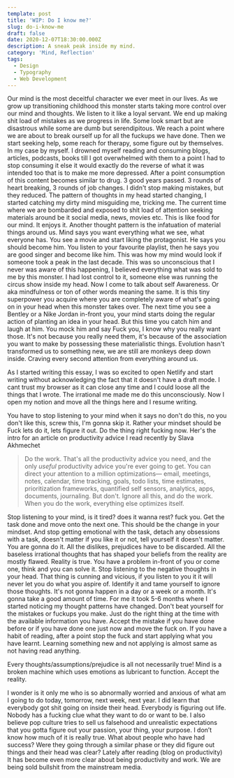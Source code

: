```yaml
---
template: post
title: 'WIP: Do I know me?'
slug: do-i-know-me
draft: false
date: 2020-12-07T18:30:00.000Z
description: A sneak peak inside my mind.
category: 'Mind, Reflection'
tags:
  - Design
  - Typography
  - Web Development
---
```

Our mind is the most deceitful character we ever meet in our lives. As we grow up transitioning childhood this monster starts taking more control over our mind and thoughts. We listen to it like a loyal servant. We end up making shit load of mistakes as we progress in life. Some look smart but are disastrous while some are dumb but serendipitous. We reach a point where we are about to break ourself up for all the fuckups we have done. Then we start seeking help, some reach for therapy, some figure out by themselves. In my case by myself. I drowned myself reading and consuming blogs, articles, podcasts, books till I got overwhelmed with them to a point I had to stop consuming it else it would exactly do the reverse of what it was intended too that is to make me more depressed. After a point consumption of this content becomes similar to drug. 3 good years passed. 3 rounds of heart breaking, 3 rounds of job changes. I didn't stop making mistakes, but they reduced. The pattern of thoughts in my head started changing, I started catching my dirty mind misguiding me, tricking me. The current time where we are bombarded and exposed to shit load of attention seeking materials around be it social media, news, movies etc. This is like food for our mind. It enjoys it. Another thought pattern is the infatuation of material things around us. Mind says you want everything what we see, what everyone has. You see a movie and start liking the protagonist. He says you should become him. You listen to your favourite playlist, then he says you are good singer and become like him. This was how my mind would look if someone took a peak in the last decade. This was so unconscious that I never was aware of this happening, I believed everything what was sold to me by this monster. I had lost control to it, someone else was running the circus show inside my head. Now I come to talk about self Awareness. Or aka mindfulness or ton of other words meaning the same. It is this tiny superpower you acquire where you are completely aware of what's going on in your head when this monster takes over. The next time you see a Bentley or a Nike Jordan in-front you, your mind starts doing the regular action of planting an idea in your head. But this time you catch him and laugh at him. You mock him and say Fuck you, I know why you really want those. It's not because you really need them, it's because of the association you want to make by possessing these materialistic things. Evolution hasn't transformed us to something new, we are still are monkeys deep down inside. Craving every second attention from everything around us.

As I started writing this essay, I was so excited to open Netlify and start writing without acknowledging the fact that it doesn't have a draft mode. I cant trust my browser as it can close any time and I could loose all the things that I wrote. The irrational me made me do this unconsciously. Now I open my notion and move all the things here and I resume writing.

You have to stop listening to your mind when it says no don't do this, no you don't like this, screw this, I'm gonna skip it. Rather your mindset should be Fuck lets do it, lets figure it out. Do the thing right fucking now. Her's the intro for an article on productivity advice I read recently by Slava Akhmechet

> Do the work. That's all the productivity advice you need, and the only *useful* productivity advice you're ever going to get. You can direct your attention to a million optimizations— email, meetings, notes, calendar, time tracking, goals, todo lists, time estimates, prioritization frameworks, quantified self sensors, analytics, apps, documents, journaling. But don't. Ignore all this, and do the work. When you do the work, everything else optimizes itself.

Stop listening to your mind, is it tired? does it wanna rest? fuck you. Get the task done and move onto the next one. This should be the change in your mindset. And stop getting emotional with the task, detach any obsessions with a task, doesn't matter if you like it or not, tell yourself it doesn't matter. You are  gonna do it. All the dislikes, prejudices have to be discarded. All the baseless irrational thoughts that has shaped your beliefs from the reality are mostly flawed. Reality is true. You have a problem in-front of you or come one, think and you can solve it. Stop listening to the negative thoughts in your head. That thing is cunning and vicious, if you listen to you it it will never let you do what you aspire of. Identify it and tame yourself to ignore those thoughts. It's not gonna happen in a day or a week or a month. It's gonna take a good amount of time. For me it took 5-6 months where I started noticing my thought patterns have changed. Don't beat yourself for the mistakes or fuckups you make. Just do the right thing at the time with the available information you have. Accept the mistake if you have done before or if you have done one just now and move the fuck on. If you have a habit of reading, after a point stop the fuck and start applying what you have learnt. Learning something new and not applying is almost same as not having read anything. 

Every thoughts/assumptions/prejudice is all not necessarily true! Mind is a broken machine which uses emotions as lubricant to function. Accept the reality.

I wonder is it only me who is so abnormally worried and anxious of what am I going to do today, tomorrow, next week, next year. I did learn that everybody got shit going on inside their head. Everybody is figuring out life. Nobody has a fucking clue what they want to do or want to be. I also believe pop culture tries to sell us falsehood and unrealistic expectations that you gotta figure out your passion, your thing, your purpose. I don’t know how much of it is really true. What about people who have had success? Were they going through a similar phase or they did figure out things and their head was clear? Lately after reading (blog on productivity) It has become even more clear about being productivity and work. We are being sold bullshit from the mainstream media.
